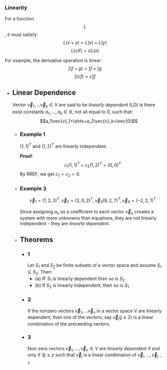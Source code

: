 ### Linearity
For a function $$L$$, it must satisfy:
$$L(x+y)=L(x) + L(y)$$
$$L(cX) = cL(x)$$

For example, the derivative operation is linear:
$$\int(f+g) = \int{f} + \int{g}$$
$$\int(cf) = c\int{f}$$
- ## Linear Dependence
  Vector $\vec{v}_1,\dots\vec{v}_k\in V$ are said to be *linearly dependent* (LD) is there exist constants $a_1,\dots,a_k\in\mathbb{R}$, not all equal to $0$, such that:
  $$a_1\vec{v}_1+\dots+a_2\vec{v}_k=\vec{0}$$
	- ### Example 1
	  $(1,1)^T\text{ and }(1,2)^T$ are linearly independent.
	  
	  **Proof**:
	  $$c_1(1, 1)^T+c_2(1,2)^T=(0,0)^T$$
	  By RREF, we get $c_1=c_2=0$.
	- ### Example 3
	  $$\vec{v}_1=(1,2,3)^T,\vec{v}_2=(2,0,2)^T,\vec{v}_3(9,2,7)^T,\vec{v}_4=(-2,2,1)^T$$
	  
	  Since assigning $a_n$ as a coefficient to each vector $\vec{v}_n$ creates a system with more unknowns than equations, they are not linearly independent - they are *linearly dependent*.
	- ## Theorems
		- ### 1 
		  Let $S_1$ and $S_2$ be finite subsets of a vector space and assume $S_1\subseteq S_2$. Then:
		  * (a) IF $S_1$ is linearly dependent then so is $S_2$
		  * (b) If $S_2$ is linearly independent, then so is $S_1$
		- ### 2
		  If the nonzero vectors $\vec{v}_1,\dots\vec{v}_n$ in a vector space $V$ are linearly dependent, then one of the vectors, say $\vec{v}_j (j\ge 2)$ is a linear combination of the preceeding vectors.
		- ### 3
		  Non-zero vectors $\vec{v}_1,\dots,\vec{v}_n\in V$ are *linearly dependent* if and only if $\exists j \ge z$ such that $\vec{v}_j$ is a linear combination of $\vec{v}_i,\dots,\vec{v}_{j-1}$.